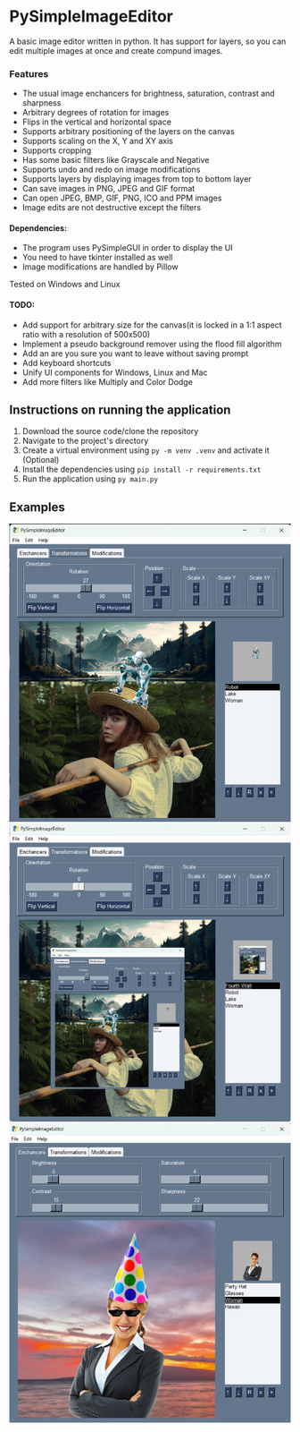 # PySimpleImageEditor

A basic image editor written in python. It has support for layers, so you can edit multiple images at once and create compund images.

### Features

* Тhe usual image enchancers for brightness, saturation, contrast and sharpness
* Arbitrary degrees of rotation for images
* Flips in the vertical and horizontal space
* Supports arbitrary positioning of the layers on the canvas
* Supports scaling on the X, Y and XY axis
* Supports cropping
* Has some basic filters like Grayscale and Negative
* Supports undo and redo on image modifications
* Supports layers by displaying images from top to bottom layer
* Can save images in PNG, JPEG and GIF format
* Can open JPEG, BMP, GIF, PNG, ICO and PPM images
* Image edits are not destructive except the filters

#### Dependencies:

* The program uses PySimpleGUI in order to display the UI
* You need to have tkinter installed as well
* Image modifications are handled by Pillow

Tested on Windows and Linux

#### TODO:

* Add support for arbitrary size for the canvas(it is locked in a 1:1 aspect ratio with a resolution of 500x500)
* Implement a pseudo background remover using the flood fill algorithm
* Add an are you sure you want to leave without saving prompt
* Add keyboard shortcuts
* Unify UI components for Windows, Linux and Mac
* Add more filters like Multiply and Color Dodge

## Instructions on running the application

1. Download the source code/clone the repository
2. Navigate to the project's directory
3. Create a virtual environment using `py -m venv .venv` and activate it (Optional)
4. Install the dependencies using `pip install -r requirements.txt`
5. Run the application using `py main.py`

## Examples

![Ex1](misc/1.png)
![Ex2](misc/2.png)
![Ex3](misc/3.png)
